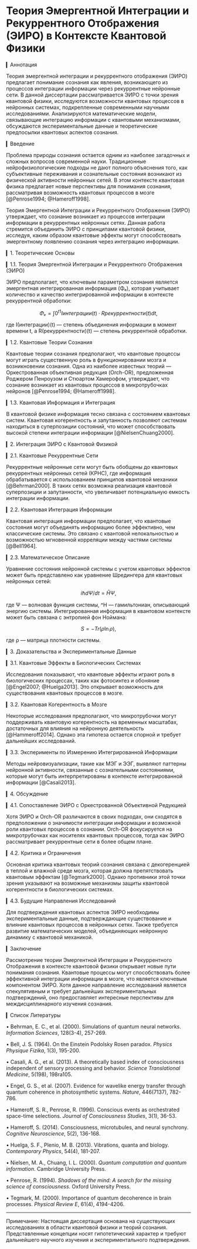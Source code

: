# Теория Эмергентной Интеграции и Рекуррентного Отображения (ЭИРО) в Контексте Квантовой Физики

▎Аннотация

Теория эмергентной интеграции и рекуррентного отображения (ЭИРО) предлагает понимание сознания как явления, возникающего из процессов интеграции информации через рекуррентные нейронные сети. В данной диссертации рассматривается ЭИРО с точки зрения квантовой физики, исследуются возможности квантовых процессов в нейронных системах, подкрепленные современными научными исследованиями. Анализируются математические модели, связывающие интеграцию информации с квантовыми механизмами, обсуждаются экспериментальные данные и теоретические предпосылки квантовых аспектов сознания.

▎Введение

Проблема природы сознания остается одним из наиболее загадочных и сложных вопросов современной науки. Традиционные нейрофизиологические подходы не дают полного объяснения того, как субъективные переживания и сознательные состояния возникают из физической активности нейронных сетей. В этом контексте квантовая физика предлагает новые перспективы для понимания сознания, рассматривая возможность квантовых процессов в мозге [@Penrose1994; @Hameroff1998].

Теория Эмергентной Интеграции и Рекуррентного Отображения (ЭИРО) утверждает, что сознание возникает из процессов интеграции информации в рекуррентных нейронных сетях. Данная работа стремится объединить ЭИРО с принципами квантовой физики, исследуя, каким образом квантовые эффекты могут способствовать эмергентному появлению сознания через интеграцию информации.

▎1. Теоретические Основы

▎1.1. Теория Эмергентной Интеграции и Рекуррентного Отображения (ЭИРО)

ЭИРО предполагает, что ключевым параметром сознания является эмергентная интегрированная информация (Φₑ), которая учитывает количество и качество интегрированной информации в контексте рекуррентной обработки:

$$
Φₑ = \int{0}^{t1} I{интеграции}(t) \cdot R{рекуррентности}(t)dt,
$$

где I(интеграции)(t) — степень объединения информации в момент времени t, а R(рекуррентности)(t) — степень рекуррентной обработки.

▎1.2. Квантовые Теории Сознания

Квантовые теории сознания предполагают, что квантовые процессы могут играть существенную роль в функционировании мозга и возникновении сознания. Одна из наиболее известных теорий — Оркестрованная объективная редукция (Orch-OR), предложенная Роджером Пенроузом и Стюартом Хамерофом, утверждает, что сознание возникает из квантовых процессов в микротрубочках нейронов [@Penrose1994; @Hameroff1998].

▎1.3. Квантовая Информация и Интеграция

В квантовой физике информация тесно связана с состоянием квантовых систем. Квантовая когерентность и запутанность позволяют системам находиться в суперпозиции состояний, что может способствовать высокой степени интеграции информации [@NielsenChuang2000].

▎2. Интеграция ЭИРО с Квантовой Физикой

▎2.1. Квантовые Рекуррентные Сети

Рекуррентные нейронные сети могут быть обобщены до квантовых рекуррентных нейронных сетей (КРНС), где информация обрабатывается с использованием принципов квантовой механики [@Behrman2000]. В таких сетях возможна реализация квантовой суперпозиции и запутанности, что увеличивает потенциальную емкость интеграции информации.

▎2.2. Квантовая Интеграция Информации

Квантовая интеграция информации предполагает, что квантовые состояния могут объединять информацию более эффективно, чем классические системы. Это связано с квантовой нелокальностью и возможностью мгновенной корреляции между частями системы [@Bell1964].

▎2.3. Математическое Описание

Уравнение состояния нейронной системы с учетом квантовых эффектов может быть представлено как уравнение Шредингера для квантовых нейронных сетей:

$$
i\hbar dΨ / dt = \hat{H}\Psi,
$$

где Ψ — волновая функция системы, ^H — гамильтониан, описывающий энергию системы. Интегрированная информация в квантовом контексте может быть связана с энтропией фон Ноймана:

$$
S = -Tr(\rho \ln \rho),
$$

где ρ — матрица плотности системы.

▎3. Доказательства и Экспериментальные Данные


▎3.1. Квантовые Эффекты в Биологических Системах

Исследования показывают, что квантовые эффекты играют роль в биологических процессах, таких как фотосинтез и обоняние [@Engel2007; @Huelga2013]. Это открывает возможность для существования квантовых процессов в мозге.

▎3.2. Квантовая Когерентность в Мозге

Некоторые исследования предполагают, что микротрубочки могут поддерживать квантовую когерентность на временных масштабах, достаточных для влияния на нейронную деятельность [@Hammeroff2014]. Однако эта гипотеза остается спорной и требует дальнейших исследований.

▎3.3. Эксперименты по Измерению Интегрированной Информации

Методы нейровизуализации, такие как МЭГ и ЭЭГ, выявляют паттерны нейронной активности, связанные с сознательными состояниями, которые могут быть интерпретированы в контексте интегрированной информации [@Casali2013].

▎4. Обсуждение

▎4.1. Сопоставление ЭИРО с Оркестрованной Объективной Редукцией

Хотя ЭИРО и Orch-OR различаются в своих подходах, они сходятся в предположении о значимости интеграции информации и возможной роли квантовых процессов в сознании. Orch-OR фокусируется на микротрубочках как носителях квантовых процессов, тогда как ЭИРО рассматривает рекуррентные сети в более общем плане.

▎4.2. Критика и Ограничения

Основная критика квантовых теорий сознания связана с декогеренцией в теплой и влажной среде мозга, которая должна препятствовать квантовым эффектам [@Tegmark2000]. Однако противники этой точки зрения указывают на возможные механизмы защиты квантовой когерентности в биологических системах.

▎4.3. Будущие Направления Исследований

Для подтверждения квантовых аспектов ЭИРО необходимы экспериментальные данные, подтверждающие существование и влияние квантовых процессов в нейронных сетях. Также требуется развитие математических моделей, объединяющих нейронную динамику с квантовой механикой.

▎Заключение

Рассмотрение теории Эмергентной Интеграции и Рекуррентного Отображения в контексте квантовой физики открывает новые пути понимания сознания. Квантовые процессы могут способствовать более эффективной интеграции информации в мозге, что является ключевым компонентом ЭИРО. Хотя данное направление исследований является спекулятивным и требует дальнейших экспериментальных подтверждений, оно предоставляет интересные перспективы для междисциплинарного изучения сознания.

▎Список Литературы

• Behrman, E. C., et al. (2000). Simulations of quantum neural networks. *Information Sciences*, 128(3-4), 257-269.

• Bell, J. S. (1964). On the Einstein Podolsky Rosen paradox. *Physics Physique Fizika*, 1(3), 195-200.

• Casali, A. G., et al. (2013). A theoretically based index of consciousness independent of sensory processing and behavior. *Science Translational Medicine*, 5(198), 198ra105.

• Engel, G. S., et al. (2007). Evidence for wavelike energy transfer through quantum coherence in photosynthetic systems. *Nature*, 446(7137), 782-786.

• Hameroff, S. R.,  Penrose, R. (1996). Conscious events as orchestrated space-time selections. *Journal of Consciousness Studies*, 3(1), 36-53.

• Hameroff, S. (2014). Consciousness, microtubules, and neural synchrony. *Cognitive Neuroscience*, 5(2), 136-168.

• Huelga, S. F.,  Plenio, M. B. (2013). Vibrations, quanta and biology. *Contemporary Physics*, 54(4), 181-207.

• Nielsen, M. A.,  Chuang, I. L. (2000). *Quantum computation and quantum information*. Cambridge University Press.

• Penrose, R. (1994). *Shadows of the mind: A search for the missing science of consciousness*. Oxford University Press.

• Tegmark, M. (2000). Importance of quantum decoherence in brain processes. *Physical Review E*, 61(4), 4194-4206.

---

Примечание: Настоящая диссертация основана на существующих исследованиях в области квантовой физики и теорий сознания. Представленные концепции носят гипотетический характер и требуют дальнейшего научного изучения и экспериментального подтверждения.

